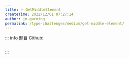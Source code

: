 ```yaml
---
title: ➖ GetMiddleElement
createTime: 2022/12/01 07:27:14
author: jm-garming
permalink: /type-challenges/medium/get-middle-element/
---
```


::: info 题目
Github: []()

```ts

```

:::
